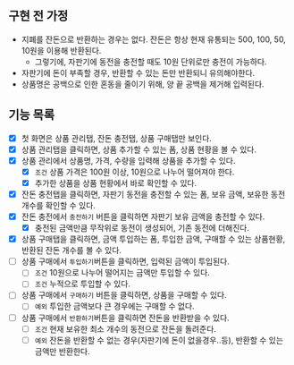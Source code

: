 ## 구현 전 가정

-   지폐를 잔돈으로 반환하는 경우는 없다. 잔돈은 항상 현재 유통되는 500, 100, 50, 10원을 이용해 반환된다.
    -   그렇기에, 자판기에 동전을 충전할 때도 10원 단위로만 충전이 가능하다.
-   자판기에 돈이 부족할 경우, 반환할 수 있는 돈만 반환되니 유의해야한다.
-   상품명은 공백으로 인한 혼동을 줄이기 위해, 양 끝 공백을 제거해 입력된다.

## 기능 목록

-   [x] 첫 화면은 상품 관리탭, 잔돈 충전탭, 상품 구매탭만 보인다.
-   [x] 상품 관리탭을 클릭하면, 상품 추가할 수 있는 폼, 상품 현황을 볼 수 있다.
-   [x] 상품 관리에서 상품명, 가격, 수량을 입력해 상품을 추가할 수 있다.
    -   [x] `조건` 상품 가격은 100원 이상, 10원으로 나누어 떨어져야 한다.
    -   [x] 추가한 상품을 상품 현황에서 바로 확인할 수 있다.
-   [x] 잔돈 충전탭을 클릭하면, 자판기 동전을 충전할 수 있는 폼, 보유 금액, 보유한 동전 개수를 확인할 수 있다.
-   [x] 잔돈 충전에서 `충전하기` 버튼을 클릭하면 자판기 보유 금액을 충전할 수 있다.
    -   [x] 충전된 금액만큼 무작위로 동전이 생성되어, 기존 동전에 더해진다.
-   [x] 상품 구매탭을 클릭하면, 금액 투입하는 폼, 투입한 금액, 구매할 수 있는 상품현황, 반환된 잔돈 개수를 볼 수 있다.
-   [ ] 상품 구매에서 `투입하기`버튼을 클릭하면, 입력된 금액이 투입된다.
    -   [ ] `조건` 10원으로 나누어 떨어지는 금액만 투입할 수 있다.
    -   [ ] `조건` 누적으로 투입할 수 있다.
-   [ ] 상품 구매에서 `구매하기` 버튼을 클릭하면, 상품을 구매할 수 있다.
    -   [ ] `예외` 투입한 금액보다 큰 경우에는 구매할 수 없다.
-   [ ] 상품 구매에서 `반환하기`버튼을 클릭하면 잔돈을 반환받을 수 있다.
    -   [ ] `조건` 현재 보유한 최소 개수의 동전으로 잔돈을 돌려준다.
    -   [ ] `예외` 잔돈을 반환할 수 없는 경우(자판기에 돈이 없을경우..등), 반환할 수 있는 금액만 반환한다.
